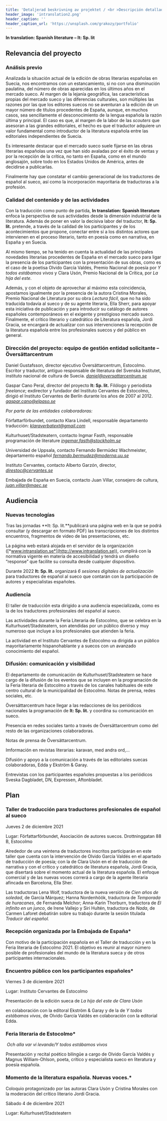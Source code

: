 ```yaml
---
title: 'Detaljerad beskrivning av projektet / <br >Descripción detallada del proyecto'
header_image: 'intranslation2.png'
header_caption: ''
header_caption_url: 'https://unsplash.com/grakozy/portfolio'
---
```


<!--more-->

**In translation: Spanish literature – It: Sp. lit**

<!-- *Entidad solicitante y organizadora*: Översättercentrum

*Entidades colaboradoras*: Författarförbundet, Stockholm Mässan,
Kulturhuset/Stadsteatern, Universidad de Uppsala, Instituto Cervantes y
Embajada de España en Suecia.

*Fecha*: 2 – 5 diciembre 2021,

*Lugar*: Estocolmo, Suecia -->

## Relevancia del proyecto

### Análisis previo

Analizada la situación actual de la edición de obras literarias
españolas en Suecia, nos encontramos con un estancamiento, si no con una
disminución paulatina, del número de obras aparecidas en los últimos
años en el mercado sueco. Al margen de la lejanía geográfica, las
características propias del mercado sueco y las diferencias culturales,
son múltiples las razones por las que los editores suecos no se
aventuran a la edición de un mayor número de títulos procedentes de
España, aunque, en muchos casos, sea sencillamente el desconocimiento de
la lengua española la razón última y principal. El caso es que, al
margen de la labor de las *scouters* que asesoran a las grandes
editoriales, el hecho es que el traductor adquiere un valor fundamental
como introductor de la literatura española entre las editoriales
independientes de Suecia.

Es interesante destacar que el mercado sueco suele fijarse en las obras
literarias españolas una vez que han sido avaladas por el éxito de
ventas y por la recepción de la crítica, no tanto en España, como en el
mundo anglosajón, sobre todo en los Estados Unidos de América, antes de
decidirse a publicarlas.

Finalmente hay que constatar el cambio generacional de los traductores
de español al sueco, así como la incorporación mayoritaria de
traductoras a la profesión.

### Calidad del contenido y de las actividades

Con la traducción como punto de partida, **In translation: Spanish
literature** enfoca la perspectiva de sus actividades desde la dimensión
industrial de la literatura. Además de poner en valor la decisiva labor
del traductor, **It: Sp. lit.** pretende, a través de la calidad de los
participantes y de los acontecimientos que propone, conectar entre sí a
los distintos actores que intervienen en el proceso literario, tanto en
poesía como en narrativa, en España y en Suecia.

Al mismo tiempo, se ha tenido en cuenta la actualidad de las principales
novedades literarias procedentes de España en el mercado sueco para
ligar la presencia de los participantes con la presentación de sus
obras, como es el caso de la poetisa Olvido García Valdés, Premio
Nacional de poesía por *Y todos estábamos vivos* y Clara Usón, Premio
Nacional de la Crítica, por *La hija del este*.

Además, y con el objeto de aprovechar al máximo esta coincidencia,
apostamos igualmente por la presencia de la autora Cristina Morales,
Premio Nacional de Literatura por su obra *Lectura fácil*, que no ha
sido traducida todavía al sueco y de su agente literaria, Ella Sherr,
para apoyar esta iniciativa de publicación y para introducir su catálogo
de autores españoles contemporáneos en el exigente y prestigioso mercado
sueco. Finalmente, el crítico literario y catedrático de Literatura
española, Jordi Gracia, se encargará de actualizar con sus
intervenciones la recepción de la literatura española entre los
profesionales suecos y del público en general.

### Dirección del proyecto: equipo de gestión entidad solicitante – Översättarcentrum

Daniel Gustafsson, director ejecutivo Översättarcentrum, Estocolmo.
Escritor y traductor, antiguo responsable de literatura del Svenska
Institutet, instituto nacional de cultura de Suecia.
[*daniel@oversattarcentrum.se*](mailto:daniel@oversattarcentrum.se)

Gaspar Cano Peral, director del proyecto **It: Sp. lit.** Filólogo y
periodista *freelance*; exdirector y fundador del Instituto Cervantes de
Estocolmo, dirigió el Instituto Cervantes de Berlín durante los años de
2007 al 2012. [*gaspar.cano@elpaso.se*](mailto:gaspar.cano@elpaso.se)

*Por parte de las entidades colaboradoras:*

Författarförbundet, contacto Klara Lindell, responsable departamento
traducción: [*klaraverbatext@gmail.com*](mailto:klaraverbatext@gmail.com)

Kulturhuset/Stadsteatern, contacto Ingmar Fasth, responsable
programación de literature
[*ingemar.fasth@stockholm.se*](mailto:ingemar.fasth@stockholm.se)

Universidad de Uppsala, contacto Fernando Bermúdez Wachmeister,
departamento español
[*fernando.bermudez@moderna.uu.se*](mailto:fernando.bermudez@moderna.uu.se)

Instituto Cervantes, contacto Alberto Garzón, director,
[*direstoc@cervantes.se*](mailto:direstoc@cervantes.se)

Embajada de España en Suecia, contacto Juan Villar, consejero de
cultura, [*juan.villar@maec.se*](mailto:juan.villar@maec.se)

## Audiencia

### Nuevas tecnologías

Tras las jornadas **It: Sp. lit.**publicará una página web en la que se
podrá consultar (y descargar en formato PDF) las transcripciones de los
distintos encuentros, fragmentos de video de las presentaciones, etc.

La página web estará alojada en el servidor de la organización
([*www.intranslation.se*](http://www.intranslation.se)), cumplirá con la
normativa vigente en materia de accesibilidad y tendrá un diseño
“response” que facilite su consulta desde cualquier dispositivo.

Durante 2022 **It: Sp. lit.** organizará *6 sesiones digitales de
actualización* para traductores de español al sueco que contarán con la
participación de autores y especialistas españoles.

### Audiencia

El taller de traducción esta dirigido a una audiencia especializada,
como es la de los traductores profesionales del español al sueco.

Las actividades durante la Feria Literaria de Estocolmo, que se celebra
en la Kulturhuset/Stadsteatern, son atendidas por un público diverso y
muy numeroso que incluye a los profesionales que atienden la feria.

La actividad en el Instituto Cervantes de Estocolmo va dirigida a un
público mayoritariamente hispanohablante y a suecos con un avanzado
conocimiento del español.

### Difusión: comunicación y visibilidad

El departamento de comunicación de Kulturhuset/Stadsteatern se hace
cargo de la difusión de los eventos que se incluyen en la programación
de la Feria literaria de Estocolmo a través de los canales habituales de
este centro cultural de la municipalidad de Estocolmo. Notas de prensa,
redes sociales, etc.

Översättarcentrum hace llegar a las redacciones de los periódicos
nacionales la programación de **It: Sp. lit.** y coordina su
comunicación en sueco.

Presencia en redes sociales tanto a través de Översättarcentrum como del
resto de las organizaciones colaboradoras.

Notas de prensa de Översättarcentrum.

Imformación en revistas literarias: karavan, med andra ord,…

Difusión y apoyo a la comunicación a través de las editoriales suecas
colaboradoras, Edda y Ekström & Garay.

Entrevistas con los participantes españoles propuestas a los periódicos
Sveska Dagbladet, DN, Expressen, Aftonbladet.

## Plan

### Taller de traducción para traductores profesionales de español al sueco

Jueves 2 de diciembre 2021

Lugar: Författarförbundet, Asociación de autores suecos. Drottninggatan
88 B, Estocolmo

Alrededor de una veintena de traductores inscritos participarán en este
taller que cuenta con la intervención de Olvido García Valdés en el
apartado de traducción de poesía; con la de Clara Usón en el de
traducción de narrativa y con el crítico y catedrático de literatura
española, Jordi Gracia, que disertará sobre el momento actual de la
literatura española. El enfoque comercial y de las nuevas voces correrá
a cargo de la agente literaria afincada en Barcelona, Ella Sher.

Las traductoras Lena Wolf, traductora de la nueva versión de *Cien años
de soledad*, de García Márquez; Hanna Nordenhöök, traductora de
*Temporada de huracanes*, de Fernanda Melchor; Anna-Karin Thorburn,
traductora de *El infinito en un junco*, de Irene Vallejo y Siri Hultén,
traductora de *Nada*, de Carmen Laforet debatirán sobre su trabajo
durante la sesión titulada *Traducir del español.*

### Recepción organizada por la Embajada de España*

Con motivo de la participación española en el Taller de traducción y en
la Feria literaria de Estocolmo 2021. El objetivo es reunir al mayor
número posible de profesionales del mundo de la literatura sueca y de
otros participantes internacionales.

### Encuentro público con los participantes españoles*

Viernes 3 de diciembre 2021

Lugar: Instituto Cervantes de Estocolmo

Presentación de la edición sueca de *La hija del este de Clara Usón*

en colaboración con la editoral Ekström & Garay y de la de *Y todos
estábamos vivos*, de Olvido García Valdés en colaboración con la
editorial Edda.

### Feria literaria de Estocolmo*

 *Och alla var vi levande/Y todos estábamos vivos*

Presentación y recital poético bilingüe a cargo de Olvido García Valdés
y Magnus William-Ohlson, poeta, crítico y especialista sueco en
literatura y poesía española.

### Momento de la literatura española. Nuevas voces.*

Coloquio protagonizado por las autoras Clara Usón y Cristina Morales con
la moderación del crítico literario Jordi Gracia.

Sábado 4 de diciembre 2021

Lugar: Kulturhuset/Stadsteatern
